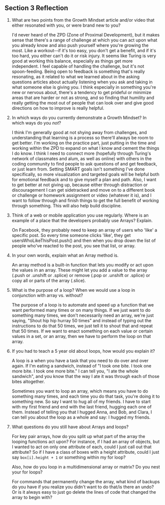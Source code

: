 ## Section 3 Reflection

1. What are two points from the Growth Mindset article and/or video that either resonated with you, or were brand new to you?

    I'd never heard of the ZPD (Zone of Proximal Development), but it makes sense that there's a range of challenge at which you can act upon what you already know and also push yourself where you're growing the most. Like a workout--if it's too easy, you don't get a benefit, and if it's too hard, you either can't do it or risk injury. It seems like Turing is very good at working this balance, especially as things get more independent. I feel capable of handling the challenge, but it's not spoon-feeding. Being open to feedback is something that's really resonating, as it related to what we learned about in the asking questions articles about actually listening when you ask and taking in what someone else is giving you. I think especially in something you're new or nervous about, there's a tendency to get prideful or minimize areas that are harder or not as strong, and so finding that humility and really getting the most out of people that can look over and give good directions on how to improve is really helpful.

1. In which ways do you currently demonstrate a Growth Mindset? In which ways do you _not_?

    I think I'm generally good at not shying away from challenges, and understanding that learning is a process so there'll always be room to get better. I'm working on the practice part, just putting in the time and working within the ZPD to expand on what I know and cement the things I do know. I think I need to connect more (hopefully through Turing's network of classmates and alum, as well as online) with others in the coding community to find people to ask questions of and get feedback, or just learn from. Setting SMART goals isn't something I've done specifically, so more visualization and targeted goals will be helpful both for emotional feedback and to give myself a plan and path. Also, I want to get better at not giving up, because either through distraction or discouragement I can get sidetracked and move on to a different book or challenge or homework assignment or video (whatever it is), and I want to follow through and finish things to get the full benefit of working through something. This will also help build discipline.

1. Think of a web or mobile application you use regularly. Where is an example of a place that the developers probably use Arrays? Explain.

    On Facebook, they probably need to keep an array of users who 'like' a specific post. So every time someone clicks 'like', they get usersWhoLikeThisPost.push() and then when you drop down the list of people who've reacted to the post, you see that list, or array.

1. In your own words, explain what an Array method is.

    An array method is a built-in function that lets you modify or act upon the values in an array. These might let you add a value to the array (.push or .unshift or .splice) or remove (.pop or .unshift or .splice) or copy all or parts of the array (.slice).

1. What is the purpose of a loop? When we would use a loop in conjunction with array vs. without?

   The purpose of a loop is to automate and speed up a function that we want performed many times or on many things. If we just want to do something many times, we don't necessarily need an array, we're just saying, "Shout hip hip hurray 50 times" and instead of typing out the instructions to do that 50 times, we just tell it to shout that and repeat that 50 times. If we want to enact something on each value or certain values in a set, or an array, then we have to perform the loop on that array.

1. If you had to teach a 5 year old about loops, how would you explain it?

   A loop is a when you have a task that you need to do over and over again. If I'm eating a sandwich, instead of "I took one bite. I took one more bite. I took one more bite." I can tell you, "I ate the whole sandwich", and you know that the way I ate it was through each of those bites altogether.

   Sometimes you want to loop an array, which means you have to do something many times, and each time you do that task, you're doing it to something new. So say I want to hug all of my friends. I have to start with my first friend and end with the last friend, hugging each one of them. Instead of telling you that I hugged Anna, and Bob, and Clara, I can tell you about the loop as a whole and say: I hugged my friends.

1. What questions do you still have about Arrays and loops?

    For key pair arrays, how do you split up what part of the array the looping functions act upon? For instance, if I had an array of objects, but I wanted to act on only one attribute of each, could I just call out that attribute? So if I have a class of boxes with a height attribute, could I just say `box[i].height + 1` or something within my for loop?

    Also, how do you loop in a multidimensional array or matrix? Do you nest your for loops?

    For commands that permanently change the array, what kind of backups do you have if you realize you didn't want to do that/is there an undo? Or is it always easy to just go delete the lines of code that changed the array to begin with?
